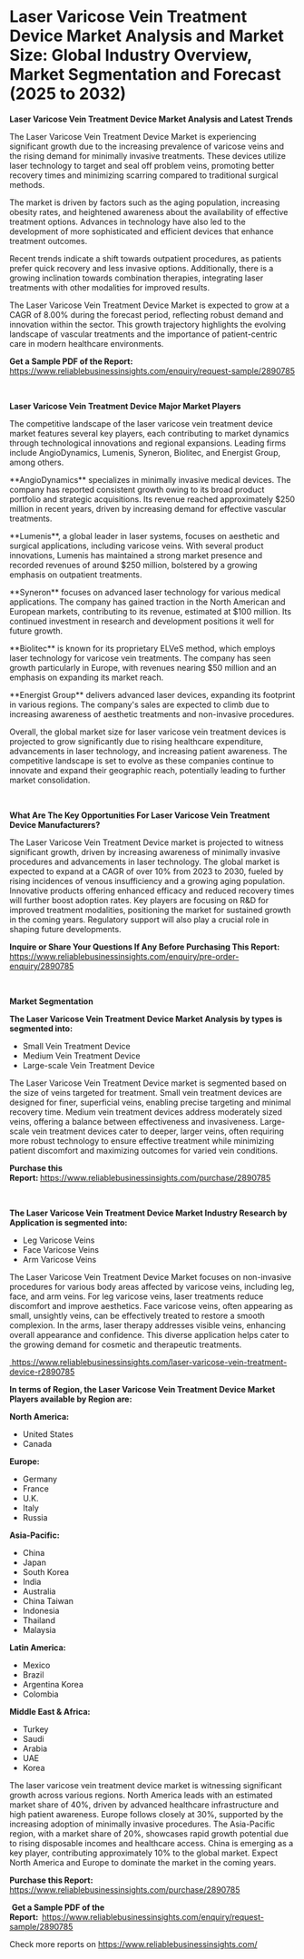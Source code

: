 <p><h1>Laser Varicose Vein Treatment Device Market Analysis and Market Size: Global Industry Overview, Market Segmentation and Forecast (2025 to 2032)</h1></p><p><strong>Laser Varicose Vein Treatment Device Market Analysis and Latest Trends</strong></p>
<p><p>The Laser Varicose Vein Treatment Device Market is experiencing significant growth due to the increasing prevalence of varicose veins and the rising demand for minimally invasive treatments. These devices utilize laser technology to target and seal off problem veins, promoting better recovery times and minimizing scarring compared to traditional surgical methods. </p><p>The market is driven by factors such as the aging population, increasing obesity rates, and heightened awareness about the availability of effective treatment options. Advances in technology have also led to the development of more sophisticated and efficient devices that enhance treatment outcomes. </p><p>Recent trends indicate a shift towards outpatient procedures, as patients prefer quick recovery and less invasive options. Additionally, there is a growing inclination towards combination therapies, integrating laser treatments with other modalities for improved results. </p><p>The Laser Varicose Vein Treatment Device Market is expected to grow at a CAGR of 8.00% during the forecast period, reflecting robust demand and innovation within the sector. This growth trajectory highlights the evolving landscape of vascular treatments and the importance of patient-centric care in modern healthcare environments.</p></p>
<p><strong>Get a Sample PDF of the Report:&nbsp;</strong> <a href="https://www.reliablebusinessinsights.com/enquiry/request-sample/2890785?utm_campaign=1720&utm_medium=2&utm_source=Github&utm_content=ia&utm_term=14032025&utm_id=laser-varicose-vein-treatment-device">https://www.reliablebusinessinsights.com/enquiry/request-sample/2890785</a></p>
<p>&nbsp;</p>
<p><strong>Laser Varicose Vein Treatment Device Major Market Players</strong></p>
<p><p>The competitive landscape of the laser varicose vein treatment device market features several key players, each contributing to market dynamics through technological innovations and regional expansions. Leading firms include AngioDynamics, Lumenis, Syneron, Biolitec, and Energist Group, among others.</p><p>**AngioDynamics** specializes in minimally invasive medical devices. The company has reported consistent growth owing to its broad product portfolio and strategic acquisitions. Its revenue reached approximately $250 million in recent years, driven by increasing demand for effective vascular treatments.</p><p>**Lumenis**, a global leader in laser systems, focuses on aesthetic and surgical applications, including varicose veins. With several product innovations, Lumenis has maintained a strong market presence and recorded revenues of around $250 million, bolstered by a growing emphasis on outpatient treatments.</p><p>**Syneron** focuses on advanced laser technology for various medical applications. The company has gained traction in the North American and European markets, contributing to its revenue, estimated at $100 million. Its continued investment in research and development positions it well for future growth.</p><p>**Biolitec** is known for its proprietary ELVeS method, which employs laser technology for varicose vein treatments. The company has seen growth particularly in Europe, with revenues nearing $50 million and an emphasis on expanding its market reach.</p><p>**Energist Group** delivers advanced laser devices, expanding its footprint in various regions. The company's sales are expected to climb due to increasing awareness of aesthetic treatments and non-invasive procedures.</p><p>Overall, the global market size for laser varicose vein treatment devices is projected to grow significantly due to rising healthcare expenditure, advancements in laser technology, and increasing patient awareness. The competitive landscape is set to evolve as these companies continue to innovate and expand their geographic reach, potentially leading to further market consolidation.</p></p>
<p>&nbsp;</p>
<p><strong>What Are The Key Opportunities For Laser Varicose Vein Treatment Device Manufacturers?</strong></p>
<p><p>The Laser Varicose Vein Treatment Device market is projected to witness significant growth, driven by increasing awareness of minimally invasive procedures and advancements in laser technology. The global market is expected to expand at a CAGR of over 10% from 2023 to 2030, fueled by rising incidences of venous insufficiency and a growing aging population. Innovative products offering enhanced efficacy and reduced recovery times will further boost adoption rates. Key players are focusing on R&D for improved treatment modalities, positioning the market for sustained growth in the coming years. Regulatory support will also play a crucial role in shaping future developments.</p></p>
<p><strong>Inquire or Share Your Questions If Any Before Purchasing This Report:</strong> <a href="https://www.reliablebusinessinsights.com/enquiry/pre-order-enquiry/2890785?utm_campaign=1720&utm_medium=2&utm_source=Github&utm_content=ia&utm_term=14032025&utm_id=laser-varicose-vein-treatment-device">https://www.reliablebusinessinsights.com/enquiry/pre-order-enquiry/2890785</a></p>
<p>&nbsp;</p>
<p><strong>Market Segmentation</strong></p>
<p><strong>The Laser Varicose Vein Treatment Device Market Analysis by types is segmented into:</strong></p>
<p><ul><li>Small Vein Treatment Device</li><li>Medium Vein Treatment Device</li><li>Large-scale Vein Treatment Device</li></ul></p>
<p><p>The Laser Varicose Vein Treatment Device market is segmented based on the size of veins targeted for treatment. Small vein treatment devices are designed for finer, superficial veins, enabling precise targeting and minimal recovery time. Medium vein treatment devices address moderately sized veins, offering a balance between effectiveness and invasiveness. Large-scale vein treatment devices cater to deeper, larger veins, often requiring more robust technology to ensure effective treatment while minimizing patient discomfort and maximizing outcomes for varied vein conditions.</p></p>
<p><strong>Purchase this Report:&nbsp;</strong><a href="https://www.reliablebusinessinsights.com/purchase/2890785?utm_campaign=1720&utm_medium=2&utm_source=Github&utm_content=ia&utm_term=14032025&utm_id=laser-varicose-vein-treatment-device">https://www.reliablebusinessinsights.com/purchase/2890785</a></p>
<p>&nbsp;</p>
<p><strong>The Laser Varicose Vein Treatment Device Market Industry Research by Application is segmented into:</strong></p>
<p><ul><li>Leg Varicose Veins</li><li>Face Varicose Veins</li><li>Arm Varicose Veins</li></ul></p>
<p><p>The Laser Varicose Vein Treatment Device Market focuses on non-invasive procedures for various body areas affected by varicose veins, including leg, face, and arm veins. For leg varicose veins, laser treatments reduce discomfort and improve aesthetics. Face varicose veins, often appearing as small, unsightly veins, can be effectively treated to restore a smooth complexion. In the arms, laser therapy addresses visible veins, enhancing overall appearance and confidence. This diverse application helps cater to the growing demand for cosmetic and therapeutic treatments.</p></p>
<p><a href="https://www.reliablebusinessinsights.com/laser-varicose-vein-treatment-device-r2890785?utm_campaign=1720&utm_medium=2&utm_source=Github&utm_content=ia&utm_term=14032025&utm_id=laser-varicose-vein-treatment-device">&nbsp;https://www.reliablebusinessinsights.com/laser-varicose-vein-treatment-device-r2890785</a></p>
<p><strong>In terms of Region, the Laser Varicose Vein Treatment Device Market Players available by Region are:</strong></p>
<p>
    <p> <strong> North America: </strong>
        <ul>
            <li>United States</li>
            <li>Canada</li>
        </ul>
        </p> 
    <p> <strong> Europe: </strong>
        <ul>
            <li>Germany</li>
            <li>France</li>
            <li>U.K.</li>
            <li>Italy</li>
            <li>Russia</li>
        </ul>
        </p> 
    <p> <strong> Asia-Pacific: </strong>
        <ul>
            <li>China</li>
            <li>Japan</li>
            <li>South Korea</li>
            <li>India</li>
            <li>Australia</li>
            <li>China Taiwan</li>
            <li>Indonesia</li>
            <li>Thailand</li>
            <li>Malaysia</li>
        </ul>
        </p> 
    <p> <strong> Latin America: </strong>
        <ul>
            <li>Mexico</li>
            <li>Brazil</li>
            <li>Argentina Korea</li>
            <li>Colombia</li>
        </ul>
        </p> 
    <p> <strong> Middle East & Africa: </strong>
        <ul>
            <li>Turkey</li>
            <li>Saudi</li>
            <li>Arabia</li>
            <li>UAE</li>
            <li>Korea</li>
        </ul>
    </p>
    </p>
<p><p>The laser varicose vein treatment device market is witnessing significant growth across various regions. North America leads with an estimated market share of 40%, driven by advanced healthcare infrastructure and high patient awareness. Europe follows closely at 30%, supported by the increasing adoption of minimally invasive procedures. The Asia-Pacific region, with a market share of 20%, showcases rapid growth potential due to rising disposable incomes and healthcare access. China is emerging as a key player, contributing approximately 10% to the global market. Expect North America and Europe to dominate the market in the coming years.</p></p>
<p><strong>Purchase this Report: </strong><a href="https://www.reliablebusinessinsights.com/purchase/2890785?utm_campaign=1720&utm_medium=2&utm_source=Github&utm_content=ia&utm_term=14032025&utm_id=laser-varicose-vein-treatment-device">https://www.reliablebusinessinsights.com/purchase/2890785</a></p>
<p>&nbsp;<strong>Get a Sample PDF of the Report:&nbsp;&nbsp;</strong><a href="https://www.reliablebusinessinsights.com/enquiry/request-sample/2890785?utm_campaign=1720&utm_medium=2&utm_source=Github&utm_content=ia&utm_term=14032025&utm_id=laser-varicose-vein-treatment-device">https://www.reliablebusinessinsights.com/enquiry/request-sample/2890785</a></p>
<p><strong></strong></p>
<p>Check more reports on <a href="https://www.reliablebusinessinsights.com/?utm_campaign=1720&utm_medium=2&utm_source=Github&utm_content=ia&utm_term=14032025&utm_id=laser-varicose-vein-treatment-device">https://www.reliablebusinessinsights.com/</a></p>